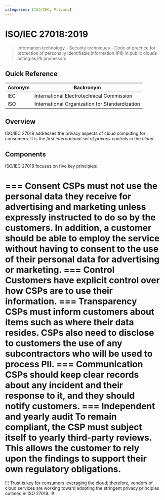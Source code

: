 ```yaml
---
categories: [ISO/IEC, Privacy]
---
```


# ISO/IEC 27018:2019

> Information technology - Security techniques - Code of practice for protection of personally identifiable information (PII) in public clouds acting as PII processors

## Quick Reference

| Acronym | Backronym |
| - | - |
| IEC | International Electrotechnical Commission |
| ISO | International Organization for Standardization |

## Overview

ISO/IEC 27018 addresses the privacy aspects of cloud computing for consumers. It is the *first international set of privacy controls* in the *cloud*.

## Components

ISO/IEC 27018 focuses on five key principles:

=== Consent
CSPs must not use the personal data they receive for advertising and marketing unless expressly instructed to do so by the customers. In addition, a customer should be able to employ the service without having to consent to the use of their personal data for advertising or marketing.
=== Control
Customers have explicit control over how CSPs are to use their information.
=== Transparency
CSPs must inform customers about items such as where their data resides. CSPs also need to disclose to customers the use of any subcontractors who will be used to process PII.
=== Communication
CSPs should keep clear records about any incident and their response to it, and they should notify customers.
=== Independent and yearly audit
To remain compliant, the CSP must subject itself to yearly third-party reviews. This allows the customer to rely upon the findings to support their own regulatory obligations.
===

!!!
Trust is key for consumers leveraging the cloud; therefore, vendors of cloud services are working toward adopting the stringent privacy principles outlined in ISO 27018.
!!!
